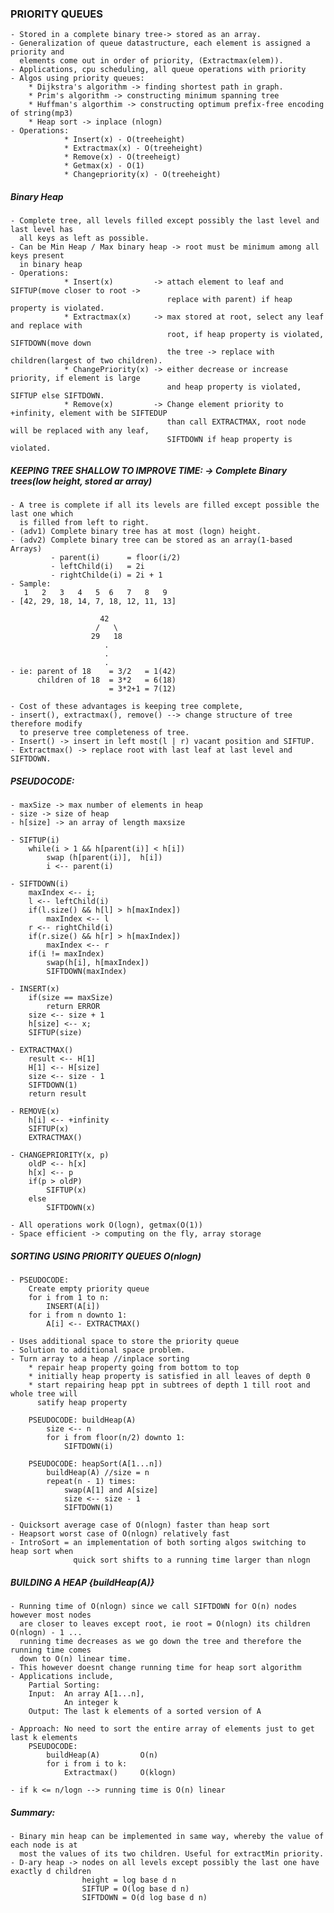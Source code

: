 ### PRIORITY QUEUES
    - Stored in a complete binary tree-> stored as an array.
    - Generalization of queue datastructure, each element is assigned a priority and 
      elements come out in order of priority, (Extractmax(elem)).
    - Applications, cpu scheduling, all queue operations with priority
    - Algos using priority queues:
        * Dijkstra's algorithm -> finding shortest path in graph.
        * Prim's algorithm -> constructing minimum spanning tree
        * Huffman's algorthim -> constructing optimum prefix-free encoding of string(mp3)
        * Heap sort -> inplace (nlogn)
    - Operations:
                * Insert(x) - O(treeheight)
                * Extractmax(x) - O(treeheight)
                * Remove(x) - O(treeheigt)
                * Getmax(x) - O(1)
                * Changepriority(x) - O(treeheight)
##### Binary Heap
    - Complete tree, all levels filled except possibly the last level and last level has
      all keys as left as possible.
    - Can be Min Heap / Max binary heap -> root must be minimum among all keys present
      in binary heap  
    - Operations:
                * Insert(x)         -> attach element to leaf and SIFTUP(move closer to root ->
                                       replace with parent) if heap property is violated. 
                * Extractmax(x)     -> max stored at root, select any leaf and replace with 
                                       root, if heap property is violated, SIFTDOWN(move down
                                       the tree -> replace with children(largest of two children).
                * ChangePriority(x) -> either decrease or increase priority, if element is large
                                       and heap property is violated, SIFTUP else SIFTDOWN.
                * Remove(x)         -> Change element priority to +infinity, element with be SIFTEDUP
                                       than call EXTRACTMAX, root node will be replaced with any leaf,
                                       SIFTDOWN if heap property is violated.
    
##### KEEPING TREE SHALLOW TO IMPROVE TIME: -> Complete Binary trees(low height, stored ar array)
    - A tree is complete if all its levels are filled except possible the last one which
      is filled from left to right.
    - (adv1) Complete binary tree has at most (logn) height.
    - (adv2) Complete binary tree can be stored as an array(1-based Arrays)
             - parent(i)      = floor(i/2)
             - leftChild(i)   = 2i
             - rightChilde(i) = 2i + 1
    - Sample:
       1   2   3   4   5  6   7   8   9
    - [42, 29, 18, 14, 7, 18, 12, 11, 13]
                        
                        42
                       /   \
                      29   18
                         .
                         .
                         .
    - ie: parent of 18    = 3/2   = 1(42)
          children of 18  = 3*2   = 6(18)
                          = 3*2+1 = 7(12)

    - Cost of these advantages is keeping tree complete, 
    - insert(), extractmax(), remove() --> change structure of tree therefore modify
      to preserve tree completeness of tree.
    - Insert() -> insert in left most(l | r) vacant position and SIFTUP.
    - Extractmax() -> replace root with last leaf at last level and SIFTDOWN.
    
##### PSEUDOCODE:
    - maxSize -> max number of elements in heap
    - size -> size of heap
    - h[size] -> an array of length maxsize

    - SIFTUP(i)
        while(i > 1 && h[parent(i)] < h[i])
            swap (h[parent(i)],  h[i])
            i <-- parent(i)
            
    - SIFTDOWN(i)
        maxIndex <-- i;                       
        l <-- leftChild(i)                     
        if(l.size() && h[l] > h[maxIndex])      
            maxIndex <-- l
        r <-- rightChild(i)
        if(r.size() && h[r] > h[maxIndex])
            maxIndex <-- r
        if(i != maxIndex)
            swap(h[i], h[maxIndex])
            SIFTDOWN(maxIndex)

    - INSERT(x)
        if(size == maxSize)
            return ERROR
        size <-- size + 1
        h[size] <-- x;
        SIFTUP(size)

    - EXTRACTMAX()
        result <-- H[1]
        H[1] <-- H[size]
        size <-- size - 1
        SIFTDOWN(1)
        return result
    
    - REMOVE(x)
        h[i] <-- +infinity
        SIFTUP(x)
        EXTRACTMAX()

    - CHANGEPRIORITY(x, p)
        oldP <-- h[x]
        h[x] <-- p
        if(p > oldP)
            SIFTUP(x)
        else
            SIFTDOWN(x)
    
    - All operations work O(logn), getmax(O(1))
    - Space efficient -> computing on the fly, array storage

##### SORTING USING PRIORITY QUEUES O(nlogn)
    - PSEUDOCODE:
        Create empty priority queue
        for i from 1 to n:
            INSERT(A[i])
        for i from n downto 1:
            A[i] <-- EXTRACTMAX()

    - Uses additional space to store the priority queue
    - Solution to additional space problem.
    - Turn array to a heap //inplace sorting
        * repair heap property going from bottom to top
        * initially heap property is satisfied in all leaves of depth 0
        * start repairing heap ppt in subtrees of depth 1 till root and whole tree will
          satify heap property

        PSEUDOCODE: buildHeap(A)
            size <-- n
            for i from floor(n/2) downto 1:
                SIFTDOWN(i)

        PSEUDOCODE: heapSort(A[1...n])
            buildHeap(A) //size = n
            repeat(n - 1) times:
                swap(A[1] and A[size]
                size <-- size - 1
                SIFTDOWN(1)

    - Quicksort average case of O(nlogn) faster than heap sort
    - Heapsort worst case of O(nlogn) relatively fast
    - IntroSort = an implementation of both sorting algos switching to heap sort when
                  quick sort shifts to a running time larger than nlogn

##### BUILDING A HEAP {buildHeap(A)}
    - Running time of O(nlogn) since we call SIFTDOWN for O(n) nodes however most nodes 
      are closer to leaves except root, ie root = O(nlogn) its children O(nlogn) - 1 ...
      running time decreases as we go down the tree and therefore the running time comes
      down to O(n) linear time.
    - This however doesnt change running time for heap sort algorithm
    - Applications include,
        Partial Sorting:
        Input:  An array A[1...n], 
                An integer k
        Output: The last k elements of a sorted version of A

    - Approach: No need to sort the entire array of elements just to get last k elements
        PSEUDOCODE:
            buildHeap(A)         O(n)
            for i from i to k:
                Extractmax()     O(klogn)
        
    - if k <= n/logn --> running time is O(n) linear
    
##### Summary:
    - Binary min heap can be implemented in same way, whereby the value of each node is at
      most the values of its two children. Useful for extractMin priority.
    - D-ary heap -> nodes on all levels except possibly the last one have exactly d children
                    height = log base d n
                    SIFTUP = O(log base d n)
                    SIFTDOWN = O(d log base d n)

